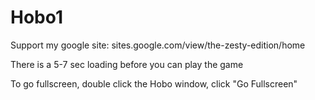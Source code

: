 # Hobo1
Support my google site: sites.google.com/view/the-zesty-edition/home

There is a 5-7 sec loading before you can play the game

To go fullscreen, double click the Hobo window, click "Go Fullscreen"

